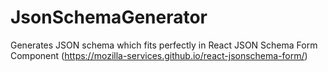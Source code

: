 # JsonSchemaGenerator
Generates JSON schema which fits perfectly in React JSON Schema Form Component (https://mozilla-services.github.io/react-jsonschema-form/)
